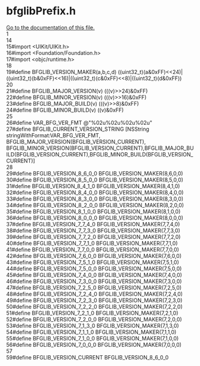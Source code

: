# bfglibPrefix.h

<div class="contents"><a href="bfglib_prefix_8h.html">Go to the documentation of this file.</a><div class="fragment"><div class="line"><a id="l00001" name="l00001"></a><span class="lineno">    1</span></div><div class="line"><a id="l00014" name="l00014"></a><span class="lineno">   14</span></div><div class="line"><a id="l00015" name="l00015"></a><span class="lineno">   15</span><span class="preprocessor">#import &lt;UIKit/UIKit.h&gt;</span></div><div class="line"><a id="l00016" name="l00016"></a><span class="lineno">   16</span><span class="preprocessor">#import &lt;Foundation/Foundation.h&gt;</span></div><div class="line"><a id="l00017" name="l00017"></a><span class="lineno">   17</span><span class="preprocessor">#import &lt;objc/runtime.h&gt;</span></div><div class="line"><a id="l00018" name="l00018"></a><span class="lineno">   18</span></div><div class="line"><a id="l00019" name="l00019"></a><span class="lineno">   19</span><span class="preprocessor">#define BFGLIB_VERSION_MAKER(a,b,c,d) ((uint32_t)(a&amp;0xFF)&lt;&lt;24)|((uint32_t)(b&amp;0xFF)&lt;&lt;16)|((uint32_t)(c&amp;0xFF)&lt;&lt;8)|((uint32_t)(d&amp;0xFF))</span></div><div class="line"><a id="l00020" name="l00020"></a><span class="lineno">   20</span></div><div class="line"><a id="l00021" name="l00021"></a><span class="lineno">   21</span><span class="preprocessor">#define BFGLIB_MAJOR_VERSION(v)     (((v)&gt;&gt;24)&amp;0xFF)</span></div><div class="line"><a id="l00022" name="l00022"></a><span class="lineno">   22</span><span class="preprocessor">#define BFGLIB_MINOR_VERSION(v)     (((v)&gt;&gt;16)&amp;0xFF)</span></div><div class="line"><a id="l00023" name="l00023"></a><span class="lineno">   23</span><span class="preprocessor">#define BFGLIB_MAJOR_BUILD(v)       (((v)&gt;&gt;8)&amp;0xFF)</span></div><div class="line"><a id="l00024" name="l00024"></a><span class="lineno">   24</span><span class="preprocessor">#define BFGLIB_MINOR_BUILD(v)       ((v)&amp;0xFF)</span></div><div class="line"><a id="l00025" name="l00025"></a><span class="lineno">   25</span></div><div class="line"><a id="l00026" name="l00026"></a><span class="lineno">   26</span><span class="preprocessor">#define VAR_BFG_VER_FMT @&quot;%02u%02u%02u%02u&quot;</span></div><div class="line"><a id="l00027" name="l00027"></a><span class="lineno">   27</span><span class="preprocessor">#define BFGLIB_CURRENT_VERSION_STRING       [NSString stringWithFormat:VAR_BFG_VER_FMT, BFGLIB_MAJOR_VERSION(BFGLIB_VERSION_CURRENT), BFGLIB_MINOR_VERSION(BFGLIB_VERSION_CURRENT),BFGLIB_MAJOR_BUILD(BFGLIB_VERSION_CURRENT),BFGLIB_MINOR_BUILD(BFGLIB_VERSION_CURRENT)]</span></div><div class="line"><a id="l00028" name="l00028"></a><span class="lineno">   28</span></div><div class="line"><a id="l00029" name="l00029"></a><span class="lineno">   29</span><span class="preprocessor">#define BFGLIB_VERSION_8_6_0_0          BFGLIB_VERSION_MAKER(8,6,0,0)</span></div><div class="line"><a id="l00030" name="l00030"></a><span class="lineno">   30</span><span class="preprocessor">#define BFGLIB_VERSION_8_5_0_0          BFGLIB_VERSION_MAKER(8,5,0,0)</span></div><div class="line"><a id="l00031" name="l00031"></a><span class="lineno">   31</span><span class="preprocessor">#define BFGLIB_VERSION_8_4_1_0          BFGLIB_VERSION_MAKER(8,4,1,0)</span></div><div class="line"><a id="l00032" name="l00032"></a><span class="lineno">   32</span><span class="preprocessor">#define BFGLIB_VERSION_8_4_0_0          BFGLIB_VERSION_MAKER(8,4,0,0)</span></div><div class="line"><a id="l00033" name="l00033"></a><span class="lineno">   33</span><span class="preprocessor">#define BFGLIB_VERSION_8_3_0_0          BFGLIB_VERSION_MAKER(8,3,0,0)</span></div><div class="line"><a id="l00034" name="l00034"></a><span class="lineno">   34</span><span class="preprocessor">#define BFGLIB_VERSION_8_2_0_0          BFGLIB_VERSION_MAKER(8,2,0,0)</span></div><div class="line"><a id="l00035" name="l00035"></a><span class="lineno">   35</span><span class="preprocessor">#define BFGLIB_VERSION_8_1_0_0          BFGLIB_VERSION_MAKER(8,1,0,0)</span></div><div class="line"><a id="l00036" name="l00036"></a><span class="lineno">   36</span><span class="preprocessor">#define BFGLIB_VERSION_8_0_0_0          BFGLIB_VERSION_MAKER(8,0,0,0)</span></div><div class="line"><a id="l00037" name="l00037"></a><span class="lineno">   37</span><span class="preprocessor">#define BFGLIB_VERSION_7_7_4_0          BFGLIB_VERSION_MAKER(7,7,4,0)</span></div><div class="line"><a id="l00038" name="l00038"></a><span class="lineno">   38</span><span class="preprocessor">#define BFGLIB_VERSION_7_7_3_0          BFGLIB_VERSION_MAKER(7,7,3,0)</span></div><div class="line"><a id="l00039" name="l00039"></a><span class="lineno">   39</span><span class="preprocessor">#define BFGLIB_VERSION_7_7_2_0          BFGLIB_VERSION_MAKER(7,7,2,0)</span></div><div class="line"><a id="l00040" name="l00040"></a><span class="lineno">   40</span><span class="preprocessor">#define BFGLIB_VERSION_7_7_1_0          BFGLIB_VERSION_MAKER(7,7,1,0)</span></div><div class="line"><a id="l00041" name="l00041"></a><span class="lineno">   41</span><span class="preprocessor">#define BFGLIB_VERSION_7_7_0_0          BFGLIB_VERSION_MAKER(7,7,0,0)</span></div><div class="line"><a id="l00042" name="l00042"></a><span class="lineno">   42</span><span class="preprocessor">#define BFGLIB_VERSION_7_6_0_0          BFGLIB_VERSION_MAKER(7,6,0,0)</span></div><div class="line"><a id="l00043" name="l00043"></a><span class="lineno">   43</span><span class="preprocessor">#define BFGLIB_VERSION_7_5_1_0          BFGLIB_VERSION_MAKER(7,5,1,0)</span></div><div class="line"><a id="l00044" name="l00044"></a><span class="lineno">   44</span><span class="preprocessor">#define BFGLIB_VERSION_7_5_0_0          BFGLIB_VERSION_MAKER(7,5,0,0)</span></div><div class="line"><a id="l00045" name="l00045"></a><span class="lineno">   45</span><span class="preprocessor">#define BFGLIB_VERSION_7_4_0_0          BFGLIB_VERSION_MAKER(7,4,0,0)</span></div><div class="line"><a id="l00046" name="l00046"></a><span class="lineno">   46</span><span class="preprocessor">#define BFGLIB_VERSION_7_3_0_0          BFGLIB_VERSION_MAKER(7,3,0,0)</span></div><div class="line"><a id="l00047" name="l00047"></a><span class="lineno">   47</span><span class="preprocessor">#define BFGLIB_VERSION_7_2_5_0          BFGLIB_VERSION_MAKER(7,2,5,0)</span></div><div class="line"><a id="l00048" name="l00048"></a><span class="lineno">   48</span><span class="preprocessor">#define BFGLIB_VERSION_7_2_4_0          BFGLIB_VERSION_MAKER(7,2,4,0)</span></div><div class="line"><a id="l00049" name="l00049"></a><span class="lineno">   49</span><span class="preprocessor">#define BFGLIB_VERSION_7_2_3_0          BFGLIB_VERSION_MAKER(7,2,3,0)</span></div><div class="line"><a id="l00050" name="l00050"></a><span class="lineno">   50</span><span class="preprocessor">#define BFGLIB_VERSION_7_2_2_0          BFGLIB_VERSION_MAKER(7,2,2,0)</span></div><div class="line"><a id="l00051" name="l00051"></a><span class="lineno">   51</span><span class="preprocessor">#define BFGLIB_VERSION_7_2_1_0          BFGLIB_VERSION_MAKER(7,2,1,0)</span></div><div class="line"><a id="l00052" name="l00052"></a><span class="lineno">   52</span><span class="preprocessor">#define BFGLIB_VERSION_7_2_0_0          BFGLIB_VERSION_MAKER(7,2,0,0)</span></div><div class="line"><a id="l00053" name="l00053"></a><span class="lineno">   53</span><span class="preprocessor">#define BFGLIB_VERSION_7_1_3_0          BFGLIB_VERSION_MAKER(7,1,3,0)</span></div><div class="line"><a id="l00054" name="l00054"></a><span class="lineno">   54</span><span class="preprocessor">#define BFGLIB_VERSION_7_1_1_0          BFGLIB_VERSION_MAKER(7,1,1,0)</span></div><div class="line"><a id="l00055" name="l00055"></a><span class="lineno">   55</span><span class="preprocessor">#define BFGLIB_VERSION_7_1_0_0          BFGLIB_VERSION_MAKER(7,1,0,0)</span></div><div class="line"><a id="l00056" name="l00056"></a><span class="lineno">   56</span><span class="preprocessor">#define BFGLIB_VERSION_7_0_0_0          BFGLIB_VERSION_MAKER(7,0,0,0)</span></div><div class="line"><a id="l00057" name="l00057"></a><span class="lineno">   57</span></div><div class="line"><a id="l00059" name="l00059"></a><span class="lineno">   59</span><span class="preprocessor">#define BFGLIB_VERSION_CURRENT          BFGLIB_VERSION_8_6_0_0</span></div></div> 
